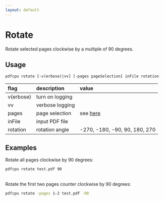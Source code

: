 ```yaml
---
layout: default
---
```


# Rotate

Rotate selected pages clockwise by a multiple of 90 degrees.

## Usage

```
pdfcpu rotate [-v(erbose)|vv] [-pages pageSelection] inFile rotation
```

| flag         | description       | value
|:-------------|:------------------|:-----
| v(erbose)    | turn on logging   |
| vv           | verbose logging   |
| pages        | page selection    | see [here]()
| inFile       | input PDF file    |
| rotation     | rotation angle    | -270, -180, -90, 90, 180, 270

## Examples

Rotate all pages clockwise by 90 degrees:

```sh
pdfcpu rotate test.pdf 90
```

<br>
Rotate the first two pages counter clockwise by 90 degrees:

```sh
pdfcpu rotate -pages 1-2 test.pdf -90
```